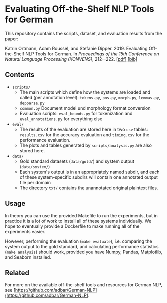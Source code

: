 # Evaluating Off-the-Shelf NLP Tools for German

This repository contains the scripts, dataset, and evaluation results from the paper:

Katrin Ortmann, Adam Roussel, and Stefanie Dipper. 2019. Evaluating Off-the-Shelf NLP Tools for German. In _Proceedings of the 15th Conference on Natural Language Processing (KONVENS)_, 212--222. [[pdf]](https://corpora.linguistik.uni-erlangen.de/data/konvens/proceedings/papers/KONVENS2019_paper_55.pdf) [[bib]](https://corpora.linguistik.uni-erlangen.de/data/konvens/proceedings/papers/KONVENS2019_paper_55.bib)


## Contents

- `scripts/`
  - The main scripts which define how the systems are loaded and called (per annotation level): `tokens.py`, `pos.py`, `morph.py`, `lemmas.py`, `depparse.py`
  - `common.py` Document model und morphology format conversion
  - Evaluation scripts: `eval_bounds.py` for tokenization and `eval_annotations.py` for everything else
- `eval/`
  - The results of the evaluation are stored here in two `csv` tables: `results.csv` for the accuracy evaluation and `timing.csv` for the performance evaluation.
  - The plots and tables generated by `scripts/analysis.py` are also stored here.
- `data/`
  - Gold standard datasets (`data/gold/`) and system output (`data/system/`)
  - Each system's output is in an appropriately named subdir, and each of these system-specific subdirs will contain one annotated output file per domain
  - The directory `txt/` contains the unannotated original plaintext files.

## Usage

In theory you can use the provided Makefile to run the experiments, but in practice it is a lot of work to install all of these systems individually. We hope to eventually provide a Dockerfile to make running all of the experiments easier.

However, performing the evaluation (`make evaluate`), i.e. comparing the system output to the gold standard, and calculating performance statistics (`make analysis`) should work, provided you have Numpy, Pandas, Matplotlib, and Seaborn installed.

## Related

For more on the available off-the-shelf tools and resources for German NLP, see [https://github.com/adbar/German-NLP](https://github.com/adbar/German-NLP).
